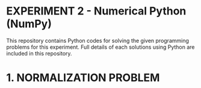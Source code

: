 # EXPERIMENT 2 - Numerical Python (NumPy)
This repository contains Python codes for solving the given programming problems for this experiment. Full details of each solutions using Python are included in this repository.

# 1. NORMALIZATION PROBLEM 


